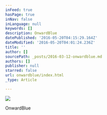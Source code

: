 ```yaml
---
inFeed: true
hasPage: true
inNav: false
inLanguage: null
keywords: []
description: OnwardBlue
datePublished: '2016-05-20T04:15:29.164Z'
dateModified: '2016-05-20T04:01:24.236Z'
title: ''
author: []
sourcePath: _posts/2016-03-12-onwardblue.md
authors: []
publisher: null
starred: false
url: onwardblue/index.html
_type: Article

---
```

![](https://the-grid-user-content.s3-us-west-2.amazonaws.com/863c17a4-38cf-4fc8-9684-79cdcbba5e7b.png)

OnwardBlue
